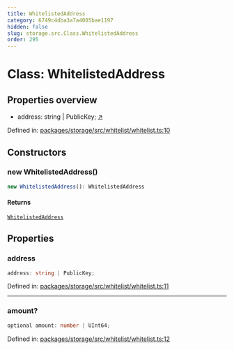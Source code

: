 ```yaml
---
title: WhitelistedAddress
category: 6749c4dba3a7a4005bae1197
hidden: false
slug: storage.src.Class.WhitelistedAddress
order: 295
---
```


# Class: WhitelistedAddress

## Properties overview

- address:  string | PublicKey; [↗](#address)

Defined in: [packages/storage/src/whitelist/whitelist.ts:10](https://github.com/zkcloudworker/minatokens-lib/blob/main/packages/storage/src/whitelist/whitelist.ts#L10)

## Constructors

### new WhitelistedAddress()

```ts
new WhitelistedAddress(): WhitelistedAddress
```

#### Returns

[`WhitelistedAddress`](storagesrcclasswhitelistedaddress)

## Properties

### address

```ts
address: string | PublicKey;
```

Defined in: [packages/storage/src/whitelist/whitelist.ts:11](https://github.com/zkcloudworker/minatokens-lib/blob/main/packages/storage/src/whitelist/whitelist.ts#L11)

***

### amount?

```ts
optional amount: number | UInt64;
```

Defined in: [packages/storage/src/whitelist/whitelist.ts:12](https://github.com/zkcloudworker/minatokens-lib/blob/main/packages/storage/src/whitelist/whitelist.ts#L12)

